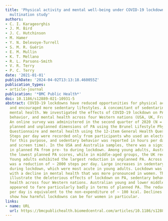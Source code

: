 ```yaml
---
title: 'Physical activity and mental well-being under COVID-19 lockdown: A cross-sectional
  multination study'
authors:
- C. I. Karageorghis
- J. M. Bird
- J. C. Hutchinson
- M. Hamer
- Y. N. Delevoye-Turrell
- S. M. R. Guérin
- E. M. Mullin
- K. T. Mellano
- R. L. Parsons-Smith
- V. R. Terry
- P. C. Terry
date: '2021-01-01'
publishDate: '2024-04-02T13:13:18.460055Z'
publication_types:
- article-journal
publication: '*BMC Public Health*'
doi: 10.1186/s12889-021-10931-5
abstract: COVID-19 lockdowns have reduced opportunities for physical activity (PA)
  and encouraged more sedentary lifestyles. A concomitant of sedentariness is compromised
  mental health. We investigated the effects of COVID-19 lockdown on PA, sedentary
  behavior, and mental health across four Western nations (USA, UK, France, and Australia).
  An online survey was administered in the second quarter of 2020 (N = 2541). We measured
  planned and unplanned dimensions of PA using the Brunel Lifestyle Physical Activity
  Questionnaire and mental health using the 12-item General Health Questionnaire.
  Steps per day were recorded only from participants who used an electronic device
  for this purpose, and sedentary behavior was reported in hours per day (sitting
  and screen time). In the USA and Australia samples, there was a significant decline
  in planned PA from pre- to during lockdown. Among young adults, Australians exhibited
  the lowest planned PA scores, while in middle-aged groups, the UK recorded the highest.
  Young adults exhibited the largest reduction in unplanned PA. Across nations, there
  was a reduction of ~ 2000 steps per day. Large increases in sedentary behavior emerged
  during lockdown, which were most acute in young adults. Lockdown was associated
  with a decline in mental health that was more pronounced in women. The findings
  illustrate the deleterious effects of lockdown on PA, sedentary behavior, and mental
  health across four Western nations. Australian young and lower middle-aged adults
  appeared to fare particularly badly in terms of planned PA. The reduction in steps
  per day is equivalent to the non-expenditure of ~ 100 kcal. Declines in mental health
  show how harmful lockdowns can be for women in particular.
links:
- name: URL
  url: https://bmcpublichealth.biomedcentral.com/articles/10.1186/s12889-021-10931-5
---
```

